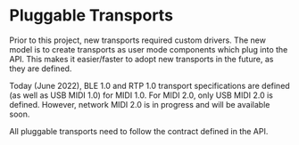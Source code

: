 # Pluggable Transports

Prior to this project, new transports required custom drivers. The new model
is to create transports as user mode components which plug into the API. This
makes it easier/faster to adopt new transports in the future, as they are defined.

Today (June 2022), BLE 1.0 and RTP 1.0 transport specifications are defined (as well as USB MIDI 1.0) for
MIDI 1.0. For MIDI 2.0, only USB MIDI 2.0 is defined. However, network MIDI 2.0 is in
progress and will be available soon.

All pluggable transports need to follow the contract defined in the API.
